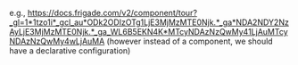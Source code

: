 e.g., https://docs.frigade.com/v2/component/tour?_gl=1*1tzo1i*_gcl_au*ODk2ODIzOTg1LjE3MjMzMTE0Njk.*_ga*NDA2NDY2NzAyLjE3MjMzMTE0Njk.*_ga_WL6B5EKN4K*MTcyNDAzNzQwMy41LjAuMTcyNDAzNzQwMy4wLjAuMA (however instead of a component, we should have a declarative configuration)